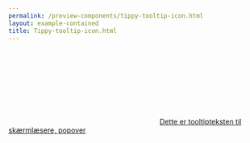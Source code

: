 ```yaml
--- 
permalink: /preview-components/tippy-tooltip-icon.html
layout: example-contained 
title: Tippy-tooltip-icon.html
---
```

<div class="container py-8">
    <a href="javascript:void(0)" class="js-tippy"
        data-tippy-content="Dette er en hjælpetekst i en tooltip"><svg class="icon-svg" focusable="false" aria-hidden="true"><use xlink:href="#help-circle-outline"></use></svg><span
            class="sr-only">Dette er tooltipteksten til skærmlæsere,
            popover</span></a>
</div>